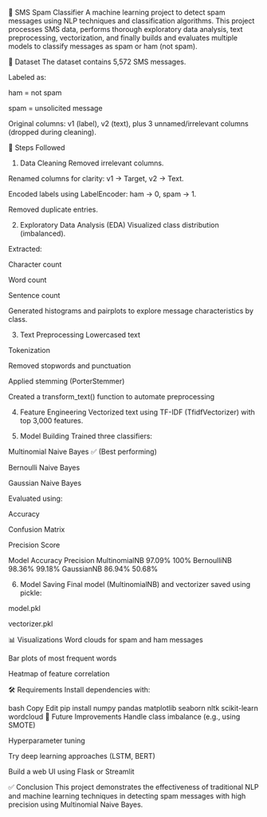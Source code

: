 📩 SMS Spam Classifier
A machine learning project to detect spam messages using NLP techniques and classification algorithms. This project processes SMS data, performs thorough exploratory data analysis, text preprocessing, vectorization, and finally builds and evaluates multiple models to classify messages as spam or ham (not spam).

📂 Dataset
The dataset contains 5,572 SMS messages.

Labeled as:

ham = not spam

spam = unsolicited message

Original columns: v1 (label), v2 (text), plus 3 unnamed/irrelevant columns (dropped during cleaning).

🧹 Steps Followed
1. Data Cleaning
Removed irrelevant columns.

Renamed columns for clarity: v1 → Target, v2 → Text.

Encoded labels using LabelEncoder: ham → 0, spam → 1.

Removed duplicate entries.

2. Exploratory Data Analysis (EDA)
Visualized class distribution (imbalanced).

Extracted:

Character count

Word count

Sentence count

Generated histograms and pairplots to explore message characteristics by class.

3. Text Preprocessing
Lowercased text

Tokenization

Removed stopwords and punctuation

Applied stemming (PorterStemmer)

Created a transform_text() function to automate preprocessing

4. Feature Engineering
Vectorized text using TF-IDF (TfidfVectorizer) with top 3,000 features.

5. Model Building
Trained three classifiers:

Multinomial Naive Bayes ✅ (Best performing)

Bernoulli Naive Bayes

Gaussian Naive Bayes

Evaluated using:

Accuracy

Confusion Matrix

Precision Score

Model	Accuracy	Precision
MultinomialNB	97.09%	100%
BernoulliNB	98.36%	99.18%
GaussianNB	86.94%	50.68%

6. Model Saving
Final model (MultinomialNB) and vectorizer saved using pickle:

model.pkl

vectorizer.pkl

📊 Visualizations
Word clouds for spam and ham messages

Bar plots of most frequent words

Heatmap of feature correlation

🛠️ Requirements
Install dependencies with:

bash
Copy
Edit
pip install numpy pandas matplotlib seaborn nltk scikit-learn wordcloud
🧠 Future Improvements
Handle class imbalance (e.g., using SMOTE)

Hyperparameter tuning

Try deep learning approaches (LSTM, BERT)

Build a web UI using Flask or Streamlit

✅ Conclusion
This project demonstrates the effectiveness of traditional NLP and machine learning techniques in detecting spam messages with high precision using Multinomial Naive Bayes.

